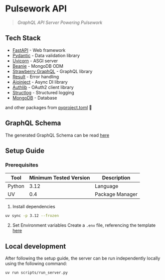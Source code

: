 # Pulsework API
> *GraphQL API Server Powering Pulsework*


## Tech Stack
- [FastAPI](https://fastapi.tiangolo.com/) - Web framework
- [Pydantic](https://docs.pydantic.dev/) - Data validation library
- [Uvicorn](https://www.uvicorn.org/) - ASGI server
- [Beanie](https://beanie-odm.dev/) - MongoDB ODM
- [Strawberry GraphQL](https://strawberry.rocks/) - GraphQL library
- [Result](https://github.com/rustedpy/result) - Error handling
- [Aioinject](https://github.com/thirvondukr/aioinject) - Async DI library
- [Authlib](https://authlib.org/) - OAuth2 client library
- [Structlog](https://www.structlog.org/) - Structured logging
- [MongoDB](https://www.mongodb.com/) - Database

and other packages from [pyproject.toml](./pyproject.toml) 💖

## GraphQL Schema

The generated GraphQL Schema can be read [here](../schema/schema.graphql)

## Setup Guide

### Prerequisites

| Tool    | Minimum Tested Version  | Description        |
|---------|-------------------------|--------------------|
| Python  | 3.12                    | Language           |
| UV      | 0.4                     | Package Manager    |

1. Install dependencies
```bash
uv sync -p 3.12 --frozen
```

2. Set Environment variables
Create a `.env` file, referencing the template [here](./.env.example)


## Local development
After following the setup guide, the server can be run independently locally using the following command:
```bash
uv run scripts/run_server.py
```

